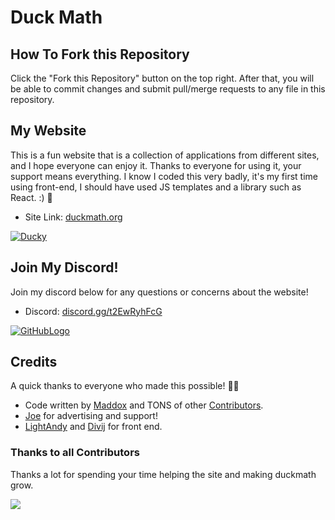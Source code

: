 # Duck Math

## How To Fork this Repository

Click the "Fork this Repository" button on the top right. After that, you will be able to commit changes and submit pull/merge requests to any file in this repository.

## My Website

This is a fun website that is a collection of applications from different sites, and I hope everyone can enjoy it. Thanks to everyone for using it, your support means everything. I know I coded this very badly, it's my first time using front-end, I should have used JS templates and a library such as React. :) 🦆

- Site Link: [duckmath.org](https://duckmath.org/)

[![Ducky](https://github-production-user-asset-6210df.s3.amazonaws.com/146117946/276101079-c847a562-a347-40ba-974a-8163b70b1db8.png)](https://duckmath.org)

## Join My Discord!

Join my discord below for any questions or concerns about the website!

- Discord: [discord.gg/t2EwRyhFcG](https://discord.gg/t2EwRyhFcG)

[![GitHubLogo](https://github-production-user-asset-6210df.s3.amazonaws.com/146117946/276102576-3afde79b-eca1-46af-a4c5-91e290b8e750.png)](https://discord.gg/t2EwRyhFcG)
</a>

## Credits

A quick thanks to everyone who made this possible! 🙏😊

- Code written by [Maddox](https://github.com/maddox05) and TONS of other [Contributors](https://github.com/duckmath/duckmath.github.io/graphs/contributors).
- [Joe](https://www.instagram.com/parada.joseph/) for advertising and support!
- [LightAndy](https://github.com/lightandy1) and [Divij](https://github.com/Divij-Agarwal-42) for front end.
### Thanks to all Contributors

Thanks a lot for spending your time helping the site and making duckmath grow.

<p align="left">
<a href="https://github.com/duckmath/duckmath.github.io/graphs/contributors">
  <img src="https://contributors-img.web.app/image?repo=duckmath/duckmath.github.io" />
 </a>
</p>
